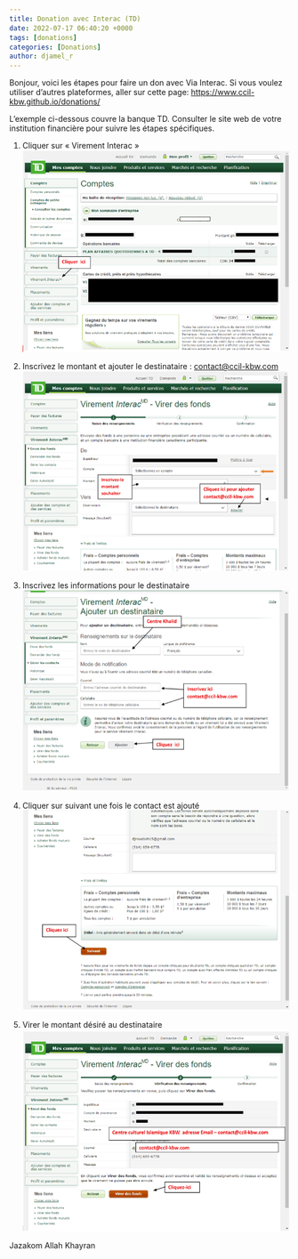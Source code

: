 ```yaml
---
title: Donation avec Interac (TD)
date: 2022-07-17 06:40:20 +0000
tags: [donations]
categories: [Donations]
author: djamel_r
---
```


Bonjour, voici les étapes pour faire un don avec Via Interac. Si vous voulez utiliser d’autres plateformes, aller sur cette page: https://www.ccil-kbw.github.io/donations/

L’exemple ci-dessous couvre la banque TD. Consulter le site web de votre institution financière pour suivre les étapes spécifiques.

1. Cliquer sur « Virement Interac »
![Comptes](/assets/img/donations/interac-td/01-comptes.webp)

2. Inscrivez le montant et ajouter le destinataire : contact@ccil-kbw.com
![Virer des Fonds](/assets/img/donations/interac-td/02-virer-des-fonds.webp)

3. Inscrivez les informations pour le destinataire
![Ajouter un destinataire](/assets/img/donations/interac-td/03-ajouter-un-destinataire.webp)

4. Cliquer sur suivant une fois le contact est ajouté
![Contact Ajouté](/assets/img/donations/interac-td/04-contact-ajoute-suivant.webp)

5. Virer le montant désiré au destinataire
![Montant Désiré](/assets/img/donations/interac-td/05-montant-desire.webp)

Jazakom Allah Khayran
